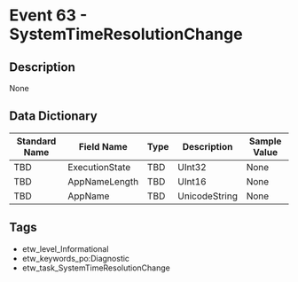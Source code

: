 # Event 63 - SystemTimeResolutionChange

## Description
None

## Data Dictionary
|Standard Name|Field Name|Type|Description|Sample Value|
|---|---|---|---|---|
|TBD|ExecutionState|TBD|UInt32|None|None|
|TBD|AppNameLength|TBD|UInt16|None|None|
|TBD|AppName|TBD|UnicodeString|None|None|

## Tags
* etw_level_Informational
* etw_keywords_po:Diagnostic
* etw_task_SystemTimeResolutionChange